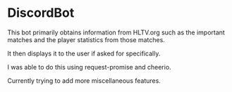 # DiscordBot

This bot primarily obtains information from HLTV.org such as the important matches and the player statistics from those matches.

It then displays it to the user if asked for specifically.

I was able to do this using request-promise and cheerio.

Currently trying to add more miscellaneous features.
